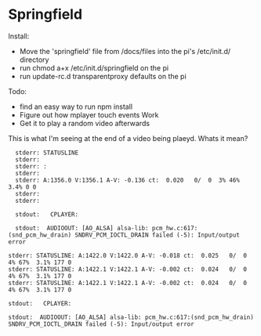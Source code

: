 # Springfield

Install:
  - Move the 'springfield' file from /docs/files into the pi's /etc/init.d/ directory
  - run chmod a+x /etc/init.d/springfield on the pi
  - run update-rc.d transparentproxy defaults on the pi

Todo:
  - find an easy way to run npm install
  - Figure out how mplayer touch events Work
  - Get it to play a random video afterwards

This is what I'm seeing at the end of a video being plaeyd. Whats it mean?
```
  stderr: STATUSLINE
  stderr:
  stderr: :
  stderr:
  stderr: A:1356.0 V:1356.1 A-V: -0.136 ct:  0.020   0/  0  3% 46%  3.4% 0 0
  stderr:
  stderr:

  stdout:   CPLAYER:

  stdout:  AUDIOOUT: [AO_ALSA] alsa-lib: pcm_hw.c:617:(snd_pcm_hw_drain) SNDRV_PCM_IOCTL_DRAIN failed (-5): Input/output error
  ```


```
stderr: STATUSLINE: A:1422.0 V:1422.0 A-V: -0.018 ct:  0.025   0/  0  4% 67%  3.1% 177 0
stderr: STATUSLINE: A:1422.1 V:1422.1 A-V: -0.002 ct:  0.024   0/  0  4% 67%  3.1% 177 0
stderr: STATUSLINE: A:1422.1 V:1422.1 A-V: -0.002 ct:  0.024   0/  0  4% 67%  3.1% 177 0

stdout:   CPLAYER:

stdout:  AUDIOOUT: [AO_ALSA] alsa-lib: pcm_hw.c:617:(snd_pcm_hw_drain) SNDRV_PCM_IOCTL_DRAIN failed (-5): Input/output error
```
